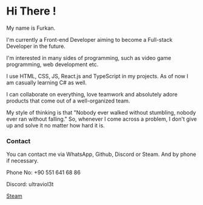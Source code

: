 <h1> Hi There !  </h1>

My name is Furkan.

I'm currently a Front-end Developer aiming to become a Full-stack Developer in the future.

I'm interested in many sides of programming, such as video game programming, web development etc.

I use HTML, CSS, JS, React.js and TypeScript in my projects. As of now I am casually learning C# as well.

I can collaborate on everything, love teamwork and absolutely adore products that come out of a well-organized team.

My style of thinking is that "Nobody ever walked without stumbling, nobody ever ran without falling." So, whenever I come across a problem, I don't give up and solve it no matter how hard it is.

<h3>Contact</h3>


You can contact me via WhatsApp, Github, Discord or Steam. And by phone if necessary.

Phone No: +90 551 641 68 86

Discord: ultraviol3t

[Steam](www.steamcommunity.com/id/grobdeland)
